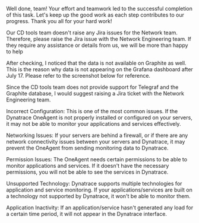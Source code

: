
Well done, team! Your effort and teamwork led to the successful completion of this task. Let's keep up the good work as each step contributes to our progress. Thank you all for your hard work!









Our CD tools team doesn't raise any Jira issues for the Network team. Therefore, please raise the Jira issue with the Network Engineering team. If they require any assistance or details from us, we will be more than happy to help

After checking, I noticed that the data is not available on Graphite as well. This is the reason why data is not appearing on the Grafana dashboard after July 17. Please refer to the screenshot below for reference.

Since the CD tools team does not provide support for Telegraf and the Graphite database, I would suggest raising a Jira ticket with the Network Engineering team.





Incorrect Configuration: This is one of the most common issues. If the Dynatrace OneAgent is not properly installed or configured on your servers, it may not be able to monitor your applications and services effectively.

Networking Issues: If your servers are behind a firewall, or if there are any network connectivity issues between your servers and Dynatrace, it may prevent the OneAgent from sending monitoring data to Dynatrace.

Permission Issues: The OneAgent needs certain permissions to be able to monitor applications and services. If it doesn't have the necessary permissions, you will not be able to see the services in Dynatrace.

Unsupported Technology: Dynatrace supports multiple technologies for application and service monitoring. If your applications/services are built on a technology not supported by Dynatrace, it won't be able to monitor them.

Application Inactivity: If an application/service hasn't generated any load for a certain time period, it will not appear in the Dynatrace interface.
